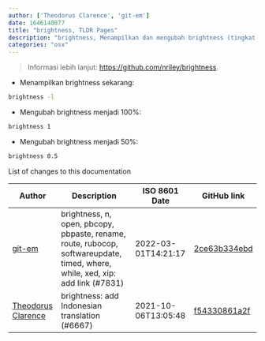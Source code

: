 ```yaml
---
author: ['Theodorus Clarence', 'git-em']
date: 1646140877
title: "brightness, TLDR Pages"
description: "brightness, Menampilkan dan mengubah brightness (tingkat kecerahan) untuk internal dan external displays."
categories: "osx"
---
```

> Informasi lebih lanjut: <https://github.com/nriley/brightness>.

- Menampilkan brightness sekarang:

```bash
brightness -l
```

- Mengubah brightness menjadi 100%:

```bash
brightness 1
```

- Mengubah brightness menjadi 50%:

```bash
brightness 0.5
```
List of changes to this documentation


Author | Description | ISO 8601 Date | GitHub link
------|-----|-----|-----
[git-em](mailto:56173216+git-em@users.noreply.github.com) | brightness, n, open, pbcopy, pbpaste, rename, route, rubocop, softwareupdate, timed, where, while, xed, xip: add link (#7831) | 2022-03-01T14:21:17 | [2ce63b334ebd](https://github.com/tldr-pages/tldr/commit/2ce63b334ebd26bb9e46be904fcc19884974e397)
[Theodorus Clarence](mailto:55318172+theodorusclarence@users.noreply.github.com) | brightness: add Indonesian translation (#6667) | 2021-10-06T13:05:48 | [f54330861a2f](https://github.com/tldr-pages/tldr/commit/f54330861a2fa9e6f087cf6b6ab0a7f8900a30b8)

